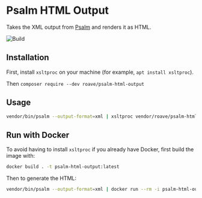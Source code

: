 # Psalm HTML Output

Takes the XML output from [Psalm](https://psalm.dev/) and renders it as HTML.

![Build](https://github.com/Roave/psalm-html-output/workflows/Test%20Output%20Generation%20Matches%20Expectations/badge.svg)

## Installation

First, install `xsltproc` on your machine (for example, `apt install xsltproc`).

Then `composer require --dev roave/psalm-html-output`

## Usage

```bash
vendor/bin/psalm --output-format=xml | xsltproc vendor/roave/psalm-html-output/psalm-html-output.xsl - > psalm-report.html
```

## Run with Docker

To avoid having to install `xsltproc` if you already have Docker, first build the image with:

```bash
docker build . -t psalm-html-output:latest
```

Then to generate the HTML:

```bash
vendor/bin/psalm --output-format=xml | docker run --rm -i psalm-html-output:latest > psalm-report.html
```
